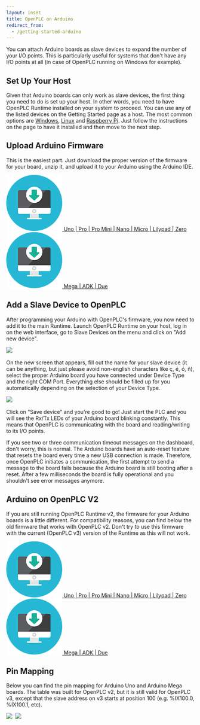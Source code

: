 ```yaml
---
layout: inset
title: OpenPLC on Arduino
redirect_from:
  - /getting-started-arduino
---
```


You can attach Arduino boards as slave devices to expand the number of your
I/O points. This is particularly useful for systems that don't have any I/O
points at all (in case of OpenPLC running on Windows for example).

## Set Up Your Host

Given that Arduino boards can only work as slave devices, the first thing you
need to do is set up your host. In other words, you need to have OpenPLC
Runtime installed on your system to proceed. You can use any of the listed
devices on the Getting Started page as a host. The most common options are
[Windows](/runtime/windows), [Linux](/runtime/linux) and
[Raspberry Pi](/runtime/raspberry-pi). Just follow the instructions on the
page to have it installed and then move to the next step.

## Upload Arduino Firmware

This is the easiest part. Just download the proper version of the firmware for
your board, unzip it, and upload it to your Arduino using the Arduino IDE.

<div class="row">
    <div class="six columns">
        <div class="download-link">
            <a href="https://github.com/thiagoralves/OpenPLC_Files/blob/master/Firmware/OpenPLC_Uno_v3.zip?raw=true">
            <img src="/assets/img/download.png" alt=""/>
            <span>Uno | Pro | Pro Mini | Nano | Micro | Lilypad | Zero</span>
            </a>
        </div>
    </div>
    <div class="six columns">
        <div class="download-link">
            <a href="https://github.com/thiagoralves/OpenPLC_Files/blob/master/Firmware/OpenPLC_Mega_v3.zip?raw=true">
            <img src="/assets/img/download.png" alt=""/>
            <span>Mega | ADK | Due</span>
            </a>
        </div>
    </div>
</div>

## Add a Slave Device to OpenPLC

After programming your Arduino with OpenPLC's firmware, you now need to add
it to the main Runtime. Launch OpenPLC Runtime on your host, log in on the
web interface, go to Slave Devices on the menu and click on "Add new device".

![](slavedevices.webp)

On the new screen that appears, fill out the name for your slave device (it
can be anything, but just please avoid non-english characters like ç, é, ó, ñ),
select the proper Arduino board you have connected under Device Type and the
right COM Port. Everything else should be filled up for you automatically
depending on the selection of your Device Type.

![](adddevice.webp)

Click on "Save device" and you're good to go! Just start the PLC and you will
see the Rx/Tx LEDs of your Arduino board blinking constantly. This means that
OpenPLC is communicating with the board and reading/writing to its I/O points.

If you see two or three communication timeout messages on the dashboard, don't worry, this is normal. The Arduino boards have an auto-reset feature that resets the board every time a new USB connection is made. Therefore, once OpenPLC initiates a communication, the first attempt to send a message to the board fails because the Arduino board is still booting after a reset. After a few milliseconds the board is fully operational and you shouldn't see error messages anymore.

## Arduino on OpenPLC V2

If you are still running OpenPLC Runtime v2, the firmware for your Arduino
boards is a little different. For compatibility reasons, you can find below
the old firmware that works with OpenPLC v2. Don't try to use this firmware
with the current (OpenPLC v3) version of the Runtime as this will not work.

<div class="row">
    <div class="six columns">
        <div class="download-link">
            <a href="https://github.com/thiagoralves/OpenPLC_Files/blob/master/Firmware/OpenPLC_UNO_fw.zip?raw=true">
            <img src="/assets/img/download.png" alt=""/>
            <span>Uno | Pro | Pro Mini | Nano | Micro | Lilypad | Zero</span>
            </a>
        </div>
    </div>
    <div class="six columns">
        <div class="download-link">
            <a href="https://github.com/thiagoralves/OpenPLC_Files/blob/master/Firmware/OpenPLC_MEGA_fw.zip?raw=true">
            <img src="/assets/img/download.png" alt=""/>
            <span>Mega | ADK | Due</span>
            </a>
        </div>
    </div>
</div>

## Pin Mapping

Below you can find the pin mapping for Arduino Uno and Arduino Mega boards.
The table was built for OpenPLC v2, but it is still valid for OpenPLC v3,
except that the slave address on v3 starts at position 100 (e.g. %IX100.0,
%IX100.1, etc).

![](arduinouno.webp)
​
![](arduinomega.webp)
